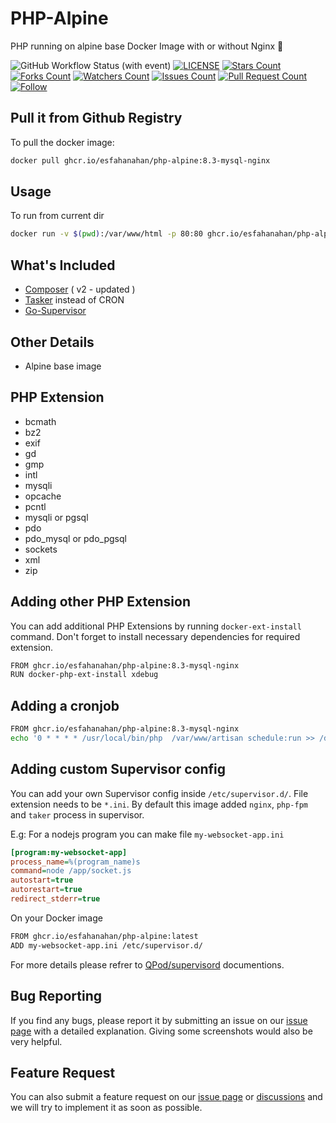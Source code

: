 # PHP-Alpine
PHP running on alpine base Docker Image with or without Nginx 🐳


![GitHub Workflow Status (with event)](https://img.shields.io/github/actions/workflow/status/esfahanahan/php-alpine/build-docker.yml?style=for-the-badge)
[![LICENSE](https://img.shields.io/github/license/esfahanahan/php-alpine.svg?style=for-the-badge)](https://github.com/esfahanahan/php-alpine/blob/master/LICENSE)
[![Stars Count](https://img.shields.io/github/stars/esfahanahan/php-alpine.svg?style=for-the-badge)](https://github.com/esfahanahan/php-alpine/stargazers)
[![Forks Count](https://img.shields.io/github/forks/esfahanahan/php-alpine.svg?style=for-the-badge)](https://github.com/esfahanahan/php-alpine/network/members)
[![Watchers Count](https://img.shields.io/github/watchers/esfahanahan/php-alpine.svg?style=for-the-badge)](https://github.com/esfahanahan/php-alpine/watchers)
[![Issues Count](https://img.shields.io/github/issues/esfahanahan/php-alpine.svg?style=for-the-badge)](https://github.com/esfahanahan/php-alpine/issues)
[![Pull Request Count](https://img.shields.io/github/issues-pr/esfahanahan/php-alpine.svg?style=for-the-badge)](https://github.com/esfahanahan/php-alpine/pulls)
[![Follow](https://img.shields.io/github/followers/esfahanahan.svg?style=for-the-badge&label=Follow&maxAge=2592000)](https://github.com/esfahanahan)


## Pull it from Github Registry
To pull the docker image:
```bash
docker pull ghcr.io/esfahanahan/php-alpine:8.3-mysql-nginx
```

## Usage
To run from current dir
```bash
docker run -v $(pwd):/var/www/html -p 80:80 ghcr.io/esfahanahan/php-alpine:8.3-mysql-nginx
```

## What's Included
 - [Composer](https://getcomposer.org/) ( v2 - updated )
 - [Tasker](https://github.com/adhocore/gronx) instead of CRON
 - [Go-Supervisor](https://github.com/QPod/supervisord) 

## Other Details
- Alpine base image

## PHP Extension
- bcmath
- bz2
- exif
- gd
- gmp
- intl
- mysqli
- opcache
- pcntl
- mysqli or pgsql
- pdo
- pdo_mysql or pdo_pgsql
- sockets
- xml
- zip


## Adding other PHP Extension
You can add additional PHP Extensions by running `docker-ext-install` command. Don't forget to install necessary dependencies for required extension.
```bash
FROM ghcr.io/esfahanahan/php-alpine:8.3-mysql-nginx
RUN docker-php-ext-install xdebug
```

## Adding a cronjob
```bash
FROM ghcr.io/esfahanahan/php-alpine:8.3-mysql-nginx
echo '0 * * * * /usr/local/bin/php  /var/www/artisan schedule:run >> /dev/null 2>&1' >> /etc/crontab
```
 
## Adding custom Supervisor config
You can add your own Supervisor config inside `/etc/supervisor.d/`. File extension needs to be `*.ini`. By default this image added `nginx`, `php-fpm` and `taker` process in supervisor. 

E.g: For a nodejs program you can make file `my-websocket-app.ini`
```ini
[program:my-websocket-app]
process_name=%(program_name)s
command=node /app/socket.js
autostart=true
autorestart=true
redirect_stderr=true
```
On your Docker image
```bash
FROM ghcr.io/esfahanahan/php-alpine:latest
ADD my-websocket-app.ini /etc/supervisor.d/
```
For more details please refrer to [QPod/supervisord](https://github.com/QPod/supervisord/blob/main/doc/doc-config.md) documentions.


## Bug Reporting

If you find any bugs, please report it by submitting an issue on our [issue page](https://github.com/esfahanahan/php-alpine/issues) with a detailed explanation. Giving some screenshots would also be very helpful.

## Feature Request

You can also submit a feature request on our [issue page](https://github.com/esfahanahan/php-alpine) or [discussions](https://github.com/esfahanahan/php-alpine/discussions) and we will try to implement it as soon as possible.

